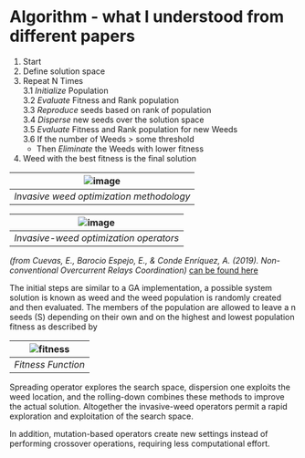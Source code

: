 # Algorithm - what I understood from different papers
1. Start
2. Define solution space
3. Repeat N Times<br>
3.1 *Initialize* Population <br>
3.2 *Evaluate* Fitness and Rank population<br>
3.3 *Reproduce* seeds based on rank of population<br>
3.4 *Disperse* new seeds over the solution space<br>
3.5 *Evaluate* Fitness and Rank population for new Weeds<br>
3.6 If the number of Weeds > some threshold <br>
    - Then *Eliminate* the Weeds with lower fitness
4. Weed with the best fitness is the final solution 



|![image](https://user-images.githubusercontent.com/51333577/159119544-c374e839-1ba3-4eee-92fc-2439cbd2a037.png)|
|:--:| 
| *Invasive weed optimization methodology* |

|![image](https://user-images.githubusercontent.com/51333577/159120087-4a72fe02-b024-49a0-8ec4-cb37361c3e5d.png)|
|:--:| 
| *Invasive-weed optimization operators* |

*(from Cuevas, E., Barocio Espejo, E., & Conde Enríquez, A. (2019). Non-conventional Overcurrent Relays Coordination)* 
[can be found here](https://link.springer.com/chapter/10.1007/978-3-030-11593-7_3/)


The initial steps are similar to a GA implementation, a possible system solution is known as weed and the weed population is randomly created and then evaluated.
The members of the population are allowed to leave a n seeds (S) depending on their own and on the highest and lowest population fitness as described by

|![fitness](https://user-images.githubusercontent.com/51333577/159119627-dfefa877-a9a0-447c-9c23-930867c754c1.jpg)|
|:--:| 
| *Fitness Function* |

Spreading operator explores the search space, dispersion one exploits the weed location, and the rolling-down combines these methods to improve the actual solution. Altogether the invasive-weed operators permit a rapid exploration and exploitation of the search space. 

In addition, mutation-based operators create new settings instead of performing crossover operations, requiring less computational effort.

